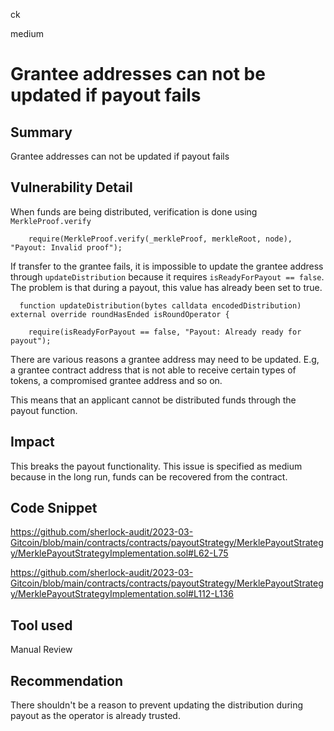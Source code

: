 ck

medium

# Grantee addresses can not be updated if payout fails

## Summary

Grantee addresses can not be updated if payout fails 

## Vulnerability Detail

When funds are being distributed, verification is done using `MerkleProof.verify`

```solidity
    require(MerkleProof.verify(_merkleProof, merkleRoot, node), "Payout: Invalid proof");
```

If transfer to the grantee fails, it is impossible to update the grantee address through `updateDistribution` because it requires `isReadyForPayout == false`. The problem is that during a payout, this value has already been set to true.

```solidity
  function updateDistribution(bytes calldata encodedDistribution) external override roundHasEnded isRoundOperator {

    require(isReadyForPayout == false, "Payout: Already ready for payout");
```
There are various reasons a grantee address may need to be updated. E.g, a grantee contract address that is not able to receive certain types of tokens, a compromised grantee address and so on.

This means that an applicant cannot be distributed funds through the payout function.

## Impact

This breaks the payout functionality. This issue is specified as medium because in the long run, funds can be recovered from the contract.

## Code Snippet

https://github.com/sherlock-audit/2023-03-Gitcoin/blob/main/contracts/contracts/payoutStrategy/MerklePayoutStrategy/MerklePayoutStrategyImplementation.sol#L62-L75

https://github.com/sherlock-audit/2023-03-Gitcoin/blob/main/contracts/contracts/payoutStrategy/MerklePayoutStrategy/MerklePayoutStrategyImplementation.sol#L112-L136

## Tool used

Manual Review

## Recommendation

There shouldn't be a reason to prevent updating the distribution during payout as the operator is already trusted.